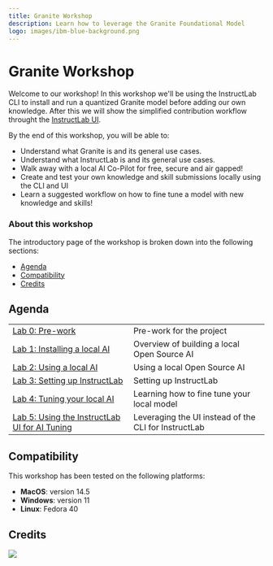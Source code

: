 ```yaml
---
title: Granite Workshop
description: Learn how to leverage the Granite Foundational Model
logo: images/ibm-blue-background.png
---
```


# Granite Workshop

Welcome to our workshop! In this workshop we'll be using the InstructLab CLI to install and run a quantized Granite model before adding our own knowledge.
After this we will show the simplified contribution workflow throught the [InstructLab UI](https://qa.ui.instructlab.ai/).

By the end of this workshop, you will be able to:

* Understand what Granite is and its general use cases.
* Understand what InstructLab is and its general use cases.
* Walk away with a local AI Co-Pilot for free, secure and air gapped!
* Create and test your own knowledge and skill submissions locally using the CLI and UI
* Learn a suggested workflow on how to fine tune a model with new knowledge and skills!

### About this workshop

The introductory page of the workshop is broken down into the following sections:

* [Agenda](#agenda)
* [Compatibility](#compatibility)
* [Credits](#credits)

## Agenda

|  |  |
| :--- | :--- |
| [Lab 0: Pre-work](pre-work/README.md)  | Pre-work for the project |
| [Lab 1: Installing a local AI](lab-1/README.md) | Overview of building a local Open Source AI |
| [Lab 2: Using a local AI](lab-2/README.md) | Using a local Open Source AI |
| [Lab 3: Setting up InstructLab](lab-3/README.md) | Setting up InstructLab |
| [Lab 4: Tuning your local AI](lab-4/README.md) | Learning how to fine tune your local model |
| [Lab 5: Using the InstructLab UI for AI Tuning](lab-5/README.md) | Leveraging the UI instead of the CLI for InstructLab |

## Compatibility

This workshop has been tested on the following platforms:

* **MacOS**: version 14.5
* **Windows**: version 11
* **Linux**: Fedora 40

## Credits

<img src="https://count.asgharlabs.io/count?p=/main_granite_workshop_page">
